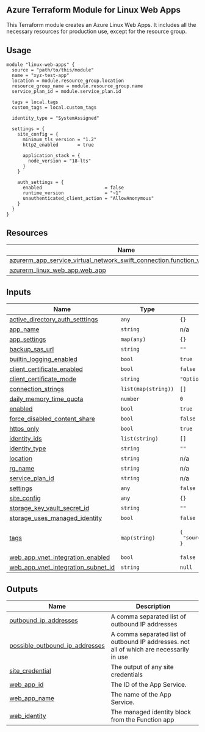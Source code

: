 ## Azure Terraform Module for Linux Web Apps

This Terraform module creates an Azure Linux Web Apps. It includes all the necessary resources for production use, except for the resource group.

## Usage
```hcl
module "linux-web-apps" {
  source = "path/to/this/module"
  name = "xyz-test-app"
  location = module.resource_group.location
  resource_group_name = module.resource_group.name
  service_plan_id = module.service_plan.id

  tags = local.tags
  custom_tags = local.custom_tags

  identity_type = "SystemAssigned"

  settings = {
    site_config = {
      minimum_tls_version = "1.2"
      http2_enabled       = true

      application_stack = {
        node_version = "18-lts"
      }
    }

    auth_settings = {
      enabled                       = false
      runtime_version               = "~1"
      unauthenticated_client_action = "AllowAnonymous"
    }
  }
}
```

## Resources

| Name | Type |
|------|------|
| [azurerm_app_service_virtual_network_swift_connection.function_vnet_integration](https://registry.terraform.io/providers/hashicorp/azurerm/latest/docs/resources/app_service_virtual_network_swift_connection) | resource |
| [azurerm_linux_web_app.web_app](https://registry.terraform.io/providers/hashicorp/azurerm/latest/docs/resources/linux_web_app) | resource |

## Inputs

| Name | Type | Default | Required |
|------|------|---------|:--------:|
| <a name="input_active_directory_auth_setttings"></a> [active\_directory\_auth\_setttings](#input\_active\_directory\_auth\_setttings) | `any` | `{}` | no |
| <a name="input_app_name"></a> [app\_name](#input\_app\_name) | `string` | n/a | yes |
| <a name="input_app_settings"></a> [app\_settings](#input\_app\_settings) | `map(any)` | `{}` | no |
| <a name="input_backup_sas_url"></a> [backup\_sas\_url](#input\_backup\_sas\_url) | `string` | `""` | no |
| <a name="input_builtin_logging_enabled"></a> [builtin\_logging\_enabled](#input\_builtin\_logging\_enabled) | `bool` | `true` | no |
| <a name="input_client_certificate_enabled"></a> [client\_certificate\_enabled](#input\_client\_certificate\_enabled) | `bool` | `false` | no |
| <a name="input_client_certificate_mode"></a> [client\_certificate\_mode](#input\_client\_certificate\_mode) | `string` | `"Optional"` | no |
| <a name="input_connection_strings"></a> [connection\_strings](#input\_connection\_strings) | `list(map(string))` | `[]` | no |
| <a name="input_daily_memory_time_quota"></a> [daily\_memory\_time\_quota](#input\_daily\_memory\_time\_quota) | `number` | `0` | no |
| <a name="input_enabled"></a> [enabled](#input\_enabled) | `bool` | `true` | no |
| <a name="input_force_disabled_content_share"></a> [force\_disabled\_content\_share](#input\_force\_disabled\_content\_share) | `bool` | `false` | no |
| <a name="input_https_only"></a> [https\_only](#input\_https\_only) | `bool` | `true` | no |
| <a name="input_identity_ids"></a> [identity\_ids](#input\_identity\_ids) | `list(string)` | `[]` | no |
| <a name="input_identity_type"></a> [identity\_type](#input\_identity\_type) | `string` | `""` | no |
| <a name="input_location"></a> [location](#input\_location) | `string` | n/a | yes |
| <a name="input_rg_name"></a> [rg\_name](#input\_rg\_name) | `string` | n/a | yes |
| <a name="input_service_plan_id"></a> [service\_plan\_id](#input\_service\_plan\_id) | `string` | n/a | yes |
| <a name="input_settings"></a> [settings](#input\_settings) | `any` | `false` | no |
| <a name="input_site_config"></a> [site\_config](#input\_site\_config) | `any` | `{}` | no |
| <a name="input_storage_key_vault_secret_id"></a> [storage\_key\_vault\_secret\_id](#input\_storage\_key\_vault\_secret\_id) | `string` | `""` | no |
| <a name="input_storage_uses_managed_identity"></a> [storage\_uses\_managed\_identity](#input\_storage\_uses\_managed\_identity) | `bool` | `false` | no |
| <a name="input_tags"></a> [tags](#input\_tags) | `map(string)` | <pre>{<br>  "source": "terraform"<br>}</pre> | no |
| <a name="input_web_app_vnet_integration_enabled"></a> [web\_app\_vnet\_integration\_enabled](#input\_web\_app\_vnet\_integration\_enabled) | `bool` | `false` | no |
| <a name="input_web_app_vnet_integration_subnet_id"></a> [web\_app\_vnet\_integration\_subnet\_id](#input\_web\_app\_vnet\_integration\_subnet\_id) | `string` | `null` | no |

## Outputs

| Name | Description |
|------|-------------|
| <a name="output_outbound_ip_addresses"></a> [outbound\_ip\_addresses](#output\_outbound\_ip\_addresses) | A comma separated list of outbound IP addresses |
| <a name="output_possible_outbound_ip_addresses"></a> [possible\_outbound\_ip\_addresses](#output\_possible\_outbound\_ip\_addresses) | A comma separated list of outbound IP addresses. not all of which are necessarily in use |
| <a name="output_site_credential"></a> [site\_credential](#output\_site\_credential) | The output of any site credentials |
| <a name="output_web_app_id"></a> [web\_app\_id](#output\_web\_app\_id) | The ID of the App Service. |
| <a name="output_web_app_name"></a> [web\_app\_name](#output\_web\_app\_name) | The name of the App Service. |
| <a name="output_web_identity"></a> [web\_identity](#output\_web\_identity) | The managed identity block from the Function app |
